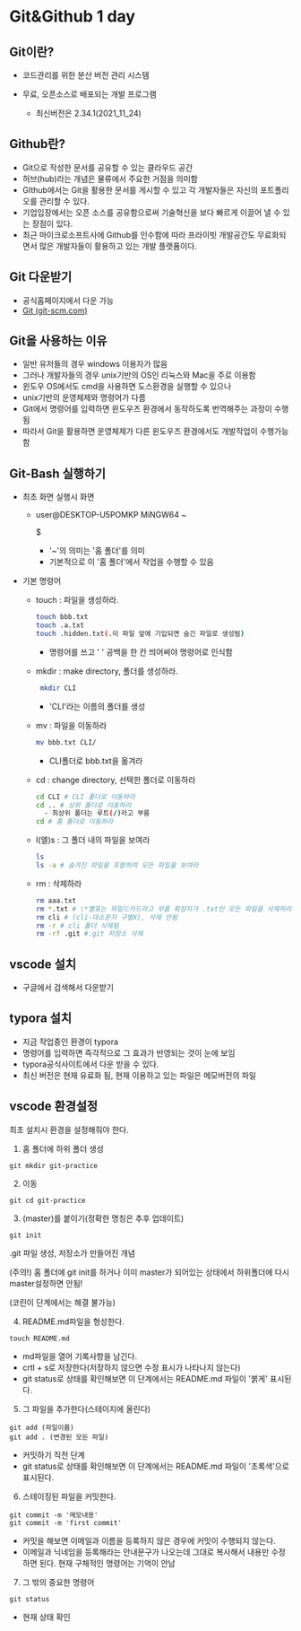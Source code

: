 # Git&Github 1 day



## Git이란?

- 코드관리를 위한 분산 버전 관리 시스템

- 무료, 오픈소스로 배포되는 개발 프로그램

  - 최신버전은 2.34.1(2021_11_24)

   

## Github란?

- Git으로 작성한 문서를 공유할 수 있는 클라우드 공간
- 허브(hub)라는 개념은 물류에서 주요한 거점을 의미함
- GIthub에서는 Git을 활용한 문서를 게시할 수 있고 각 개발자들은 자신의 포트폴리오를 관리할 수 있다.
- 기업입장에서는 오픈 소스를 공유함으로써 기술혁신을 보다 빠르게 이끌어 낼 수 있는 장점이 있다.
- 최근 마이크로소프트사에 Github를 인수함에 따라 프라이빗 개발공간도 무료화되면서 많은 개발자들이 활용하고 있는 개발 플랫폼이다.



## Git 다운받기

- 공식홈페이지에서 다운 가능
- [Git (git-scm.com)](https://git-scm.com/)



## Git을 사용하는 이유

- 일반 유저들의 경우 windows 이용자가 많음
- 그러나 개발자들의 경우 unix기반의 OS인 리눅스와 Mac을 주로 이용함
- 윈도우 OS에서도 cmd을 사용하면 도스환경을 실행할 수 있으나
- unix기반의 운영체제와 명령어가 다름
- Git에서 명령어를 입력하면 윈도우즈 환경에서 동작하도록 번역해주는 과정이 수행됨
- 따라서  Git을 활용하면 운영체제가 다른 윈도우즈 환경에서도 개발작업이 수행가능함



## Git-Bash 실행하기

- 최초 화면 실행시 화면

  - user@DESKTOP-U5POMKP MiNGW64 ~

    $

    - '~'의 의미는 '홈 폴더'를 의미
    - 기본적으로 이 '홈 폴더'에서 작업을 수행할 수 있음

  

- 기본 명령어

  - touch : 파일을 생성하라.

    ```sh
    touch bbb.txt
    touch .a.txt
    touch .hidden.txt(.이 파일 앞에 기입되면 숨긴 파일로 생성됨)
    ```

    - 명령어를 쓰고 ' '  공백을 한 칸 띄어써야 명령어로 인식함

    

  - mkdir : make directory, 폴더를 생성하라.

    ```sh
     mkdir CLI
    ```

    - 'CLI'라는 이름의 폴더를 생성

    

  - mv : 파일을 이동하라

    ```sh
    mv bbb.txt CLI/
    ```

    - CLI폴더로 bbb.txt을 옮겨라

    

  - cd : change directory, 선택한 폴더로 이동하라

    ```sh
    cd CLI # CLI 폴더로 이동하라
    cd .. # 상위 폴더로 이동하라
      - 최상위 폴더는 루트(/)라고 부름
    cd # 홈 폴더로 이동하라
    ```

    

  - l(엘)s : 그 폴더 내의 파일을 보여라

    ```sh
    ls
    ls -a # 숨겨진 파일을 포함하여 모든 파일을 보여라
    ```

    

  - rm : 삭제하라

    ```sh
    rm aaa.txt
    rm *.txt # \*별표는 와일드카드라고 부름 확장자가 .txt인 모든 파일을 삭제하라 
    rm cli # (cli-대소문자 구별X), 삭제 안됨
    rm -r # cli 폴더 삭제됨
    rm -rf .git #.git 저장소 삭제
    ```
    
    

## vscode 설치

- 구글에서 검색해서 다운받기



## typora 설치

- 지금 작업중인 환경이 typora
- 명령어를 입력하면 즉각적으로 그 효과가 반영되는 것이 눈에 보임
- typora공식사이트에서 다운 받을 수 있다.
- 최신 버전은 현재 유료화 됨, 현재 이용하고 있는 파일은 메모버전의 파일



## vscode 환경설정

최초 설치시 환경을 설정해줘야 한다.

1. 홈 폴더에 하위 폴더 생성

```
git mkdir git-practice
```



2. 이동

```
git cd git-practice
```



3. (master)를 붙이기(정확한 명칭은 추후 업데이트)

```
git init
```

.git 파일 생성, 저장소가 만들어진 개념

(주의!) 홈 폴더에 git init를 하거나 이미 master가 되어있는 상태에서 하위폴더에 다시 master설정하면 안됨!

(코린이 단계에서는 해결 불가능)



4. README.md파일을 형성한다.

```
touch README.md
```

- md파일을 열어 기록사항을 남긴다.
- crtl + s로 저장한다(저장하지 않으면 수정 표시가 나타나지 않는다)
- git status로 상태를 확인해보면 이 단계에서는 README.md 파일이 '붉게' 표시된다.



5. 그 파일을 추가한다(스테이지에 올린다)

```
git add (파일이름)
git add . (변경된 모든 파일)
```

- 커밋하기 직전 단계
- git status로 상태를 확인해보면 이 단계에서는 README.md 파일이 '초록색'으로 표시된다.



6.  스테이징된 파일을 커밋한다.

```
git commit -m '메모내용'
git commit -m 'first commit'
```

- 커밋을 해보면 이메일과 이름을 등록하지 않은 경우에 커밋이 수행되지 않는다.
- 이메일과 닉네임을 등록해라는 안내문구가 나오는데 그대로 복사해서 내용만 수정하면 된다. 현재 구체적인 명령어는 기억이 안남



7. 그 밖의 중요한 명령어

```
git status
```

- 현재 상태 확인